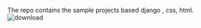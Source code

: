 The repo contains the sample projects based django , css, html.
![download](https://github.com/cosmicdust0/django-/assets/101003281/abbfd1a4-272b-49c8-86cd-2895218d428e)
